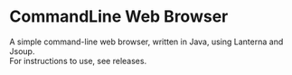 # CommandLine Web Browser
A simple command-line web browser, written in Java, using Lanterna and Jsoup.\
For instructions to use, see releases.
